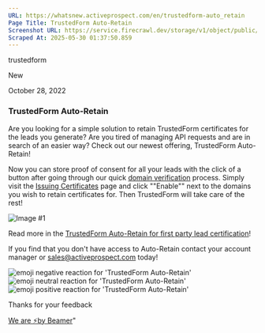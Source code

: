 ```yaml
---
URL: https://whatsnew.activeprospect.com/en/trustedform-auto_retain
Page Title: TrustedForm Auto-Retain
Screenshot URL: https://service.firecrawl.dev/storage/v1/object/public/media/screenshot-2eb99816-1ed9-4d2c-9319-be65e3f14518.png
Scraped At: 2025-05-30 01:37:50.859
---
```

trustedform




New




October 28, 2022

### TrustedForm Auto-Retain

Are you looking for a simple solution to retain TrustedForm certificates for the leads you generate? Are you tired of managing API requests and are in search of an easier way? Check out our newest offering, TrustedForm Auto-Retain!

Now you can store proof of consent for all your leads with the click of a button after going through our quick [domain verification](https://community.activeprospect.com/posts/4649879-verify-domain-ownership) process. Simply visit the [Issuing Certificates](https://app.trustedform.com/certificates/issue) page and click ""Enable"" next to the domains you wish to retain certificates for. Then TrustedForm will take care of the rest!

![Image #1](https://app.getbeamer.com/pictures?id=263138-77-977-9Exbvv70D77-977-977-977-977-9FO-_vQTvv73vv71i77-9e2Ze77-9Zu-_ve-_ve-_vQPvv70f77-977-9eQ..&v=4)

Read more in the [TrustedForm Auto-Retain for first party lead certification](https://community.activeprospect.com/posts/4812756-trustedform-auto-retain-for-first-party-lead-certification)!

If you find that you don't have access to Auto-Retain contact your account manager or sales@activeprospect.com today!

![emoji negative reaction for 'TrustedForm Auto-Retain'](https://app.getbeamer.com/images/emojiNeg.svg)![emoji neutral reaction for 'TrustedForm Auto-Retain'](https://app.getbeamer.com/images/emojiNeut.svg)![emoji positive reaction for 'TrustedForm Auto-Retain'](https://app.getbeamer.com/images/emojiPos.svg)

Thanks for your feedback

[We are ⚡by Beamer](https://www.getbeamer.com/?ref=watermark_MErKJCnu12412_public&company=ActiveProspect&watermarkRef=powered&utm_term=MErKJCnu12412&utm_content=ActiveProspect&utm_source=standalone&utm_medium=footer&utm_campaign=powered)"


